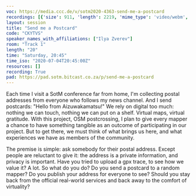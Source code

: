 ```yaml
---
voc: https://media.ccc.de/v/sotm2020-4363-send-me-a-postcard
recordings: [{'size': 911, 'length': 2219, 'mime_type': 'video/webm', 'language': 'eng', 'filename': 'sotm2020-4363-eng-Send_me_a_Postcard_webm-hd.webm', 'state': 'new', 'folder': 'webm-hd', 'high_quality': True, 'width': 1920, 'height': 1080, 'updated_at': '2020-07-17T23:27:51.739+02:00', 'recording_url': 'https://cdn.media.ccc.de/events/sotm/2020/webm-hd/sotm2020-4363-eng-Send_me_a_Postcard_webm-hd.webm', 'url': 'https://media.ccc.de/public/recordings/47520', 'event_url': 'https://media.ccc.de/public/events/1feb711d-4feb-5fff-864a-1368ad1ab2d8', 'conference_url': 'https://media.ccc.de/public/conferences/sotm2020'}, {'size': 33, 'length': 2219, 'mime_type': 'audio/mpeg', 'language': 'eng', 'filename': 'sotm2020-4363-eng-Send_me_a_Postcard_mp3.mp3', 'state': 'new', 'folder': 'mp3', 'high_quality': False, 'width': 0, 'height': 0, 'updated_at': '2020-07-17T22:49:02.601+02:00', 'recording_url': 'https://cdn.media.ccc.de/events/sotm/2020/mp3/sotm2020-4363-eng-Send_me_a_Postcard_mp3.mp3', 'url': 'https://media.ccc.de/public/recordings/47510', 'event_url': 'https://media.ccc.de/public/events/1feb711d-4feb-5fff-864a-1368ad1ab2d8', 'conference_url': 'https://media.ccc.de/public/conferences/sotm2020'}, {'size': 182, 'length': 2219, 'mime_type': 'video/mp4', 'language': 'eng', 'filename': 'sotm2020-4363-eng-Send_me_a_Postcard_sd.mp4', 'state': 'new', 'folder': 'h264-sd', 'high_quality': False, 'width': 720, 'height': 576, 'updated_at': '2020-07-17T22:48:55.564+02:00', 'recording_url': 'https://cdn.media.ccc.de/events/sotm/2020/h264-sd/sotm2020-4363-eng-Send_me_a_Postcard_sd.mp4', 'url': 'https://media.ccc.de/public/recordings/47509', 'event_url': 'https://media.ccc.de/public/events/1feb711d-4feb-5fff-864a-1368ad1ab2d8', 'conference_url': 'https://media.ccc.de/public/conferences/sotm2020'}, {'size': 250, 'length': 2219, 'mime_type': 'video/webm', 'language': 'eng', 'filename': 'sotm2020-4363-eng-Send_me_a_Postcard_webm-sd.webm', 'state': 'new', 'folder': 'webm-sd', 'high_quality': False, 'width': 720, 'height': 576, 'updated_at': '2020-07-17T22:42:16.831+02:00', 'recording_url': 'https://cdn.media.ccc.de/events/sotm/2020/webm-sd/sotm2020-4363-eng-Send_me_a_Postcard_webm-sd.webm', 'url': 'https://media.ccc.de/public/recordings/47506', 'event_url': 'https://media.ccc.de/public/events/1feb711d-4feb-5fff-864a-1368ad1ab2d8', 'conference_url': 'https://media.ccc.de/public/conferences/sotm2020'}, {'size': 816, 'length': 2219, 'mime_type': 'video/mp4', 'language': 'eng', 'filename': 'sotm2020-4363-eng-Send_me_a_Postcard_hd.mp4', 'state': 'new', 'folder': 'h264-hd', 'high_quality': True, 'width': 1920, 'height': 1080, 'updated_at': '2020-07-17T22:22:47.586+02:00', 'recording_url': 'https://cdn.media.ccc.de/events/sotm/2020/h264-hd/sotm2020-4363-eng-Send_me_a_Postcard_hd.mp4', 'url': 'https://media.ccc.de/public/recordings/47502', 'event_url': 'https://media.ccc.de/public/events/1feb711d-4feb-5fff-864a-1368ad1ab2d8', 'conference_url': 'https://media.ccc.de/public/conferences/sotm2020'}]
layout: session
title: "Send me a Postcard"
code: "CKYTVS"
speaker_names_with_affiliations: ["Ilya Zverev"]
room: "Track 1"
length: "20"
time: "Saturday, 20:45"
time_iso: "2020-07-04T20:45:00Z"
resources: []
recording: True
pad: https://pad.sotm.bitcast.co.za/p/send-me-a-postcard
---
```

Each time I visit a SotM conference far from home, I'm collecting postal addresses from everyone who follows my news channel. And I send postcards: &#34;Hello from Aizuwakamatsu!&#34; We rely on digital too much: nothing we can touch, nothing we can put on a shelf. Virtual maps, virtual gratitude. With this project, OSM postcrossing, I plan to give every mapper a chance to have something tangible as an outcome of participating in our project. But to get there, we must think of what brings us here, and what experiences we have as members of the community.

The premise is simple: ask somebody for their postal address. Except people are reluctant to give it: the address is a private information, and privacy is important. Have you tried to upload a gpx trace, to see how we value it? A lot. So what do you do? Do you send a postcard to a random mapper? Do you publish your address for everyone to see? Should you stay back from the official real-world services and back away to the comfort of virtuality?
